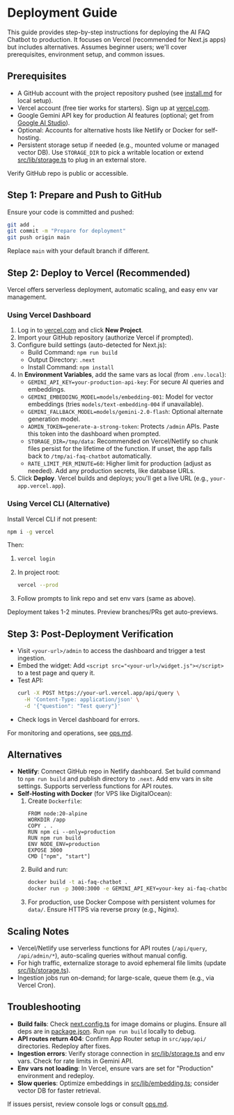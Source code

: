 # Deployment Guide

This guide provides step-by-step instructions for deploying the AI FAQ Chatbot to production. It focuses on Vercel (recommended for Next.js apps) but includes alternatives. Assumes beginner users; we'll cover prerequisites, environment setup, and common issues.

## Prerequisites

- A GitHub account with the project repository pushed (see [install.md](docs/install.md) for local setup).
- Vercel account (free tier works for starters). Sign up at [vercel.com](https://vercel.com).
- Google Gemini API key for production AI features (optional; get from [Google AI Studio](https://aistudio.google.com/app/apikey)).
- Optional: Accounts for alternative hosts like Netlify or Docker for self-hosting.
- Persistent storage setup if needed (e.g., mounted volume or managed vector DB). Use `STORAGE_DIR` to pick a writable location or extend [src/lib/storage.ts](../src/lib/storage.ts) to plug in an external store.

Verify GitHub repo is public or accessible.

## Step 1: Prepare and Push to GitHub

Ensure your code is committed and pushed:
```bash
git add .
git commit -m "Prepare for deployment"
git push origin main
```

Replace `main` with your default branch if different.

## Step 2: Deploy to Vercel (Recommended)

Vercel offers serverless deployment, automatic scaling, and easy env var management.

### Using Vercel Dashboard
1. Log in to [vercel.com](https://vercel.com) and click **New Project**.
2. Import your GitHub repository (authorize Vercel if prompted).
3. Configure build settings (auto-detected for Next.js):
   - Build Command: `npm run build`
   - Output Directory: `.next`
   - Install Command: `npm install`
4. In **Environment Variables**, add the same vars as local (from `.env.local`):
   - `GEMINI_API_KEY=your-production-api-key`: For secure AI queries and embeddings.
   - `GEMINI_EMBEDDING_MODEL=models/embedding-001`: Model for vector embeddings (tries `models/text-embedding-004` if unavailable).
   - `GEMINI_FALLBACK_MODEL=models/gemini-2.0-flash`: Optional alternate generation model.
   - `ADMIN_TOKEN=generate-a-strong-token`: Protects `/admin` APIs. Paste this token into the dashboard when prompted.
   - `STORAGE_DIR=/tmp/data`: Recommended on Vercel/Netlify so chunk files persist for the lifetime of the function. If unset, the app falls back to `/tmp/ai-faq-chatbot` automatically.
   - `RATE_LIMIT_PER_MINUTE=60`: Higher limit for production (adjust as needed).
   Add any production secrets, like database URLs.
5. Click **Deploy**. Vercel builds and deploys; you'll get a live URL (e.g., `your-app.vercel.app`).

### Using Vercel CLI (Alternative)
Install Vercel CLI if not present:
```bash
npm i -g vercel
```
Then:
1. ```bash
   vercel login
   ```
2. In project root:
   ```bash
   vercel --prod
   ```
3. Follow prompts to link repo and set env vars (same as above).

Deployment takes 1-2 minutes. Preview branches/PRs get auto-previews.

## Step 3: Post-Deployment Verification

- Visit `<your-url>/admin` to access the dashboard and trigger a test ingestion.
- Embed the widget: Add `<script src="<your-url>/widget.js"></script>` to a test page and query it.
- Test API: 
  ```bash
  curl -X POST https://your-url.vercel.app/api/query \
    -H 'Content-Type: application/json' \
    -d '{"question": "Test query"}'
  ```
- Check logs in Vercel dashboard for errors.

For monitoring and operations, see [ops.md](docs/ops.md).

## Alternatives

- **Netlify**: Connect GitHub repo in Netlify dashboard. Set build command to `npm run build` and publish directory to `.next`. Add env vars in site settings. Supports serverless functions for API routes.
- **Self-Hosting with Docker** (for VPS like DigitalOcean):
  1. Create `Dockerfile`:
     ```
     FROM node:20-alpine
     WORKDIR /app
     COPY . .
     RUN npm ci --only=production
     RUN npm run build
     ENV NODE_ENV=production
     EXPOSE 3000
     CMD ["npm", "start"]
     ```
  2. Build and run:
     ```bash
     docker build -t ai-faq-chatbot .
     docker run -p 3000:3000 -e GEMINI_API_KEY=your-key ai-faq-chatbot
     ```
  3. For production, use Docker Compose with persistent volumes for `data/`. Ensure HTTPS via reverse proxy (e.g., Nginx).

## Scaling Notes

- Vercel/Netlify use serverless functions for API routes (`/api/query`, `/api/admin/*`), auto-scaling queries without manual config.
- For high traffic, externalize storage to avoid ephemeral file limits (update [src/lib/storage.ts](../src/lib/storage.ts)).
- Ingestion jobs run on-demand; for large-scale, queue them (e.g., via Vercel Cron).

## Troubleshooting

- **Build fails**: Check [next.config.ts](next.config.ts) for image domains or plugins. Ensure all deps are in [package.json](package.json). Run `npm run build` locally to debug.
- **API routes return 404**: Confirm App Router setup in `src/app/api/` directories. Redeploy after fixes.
- **Ingestion errors**: Verify storage connection in [src/lib/storage.ts](../src/lib/storage.ts) and env vars. Check for rate limits in Gemini API.
- **Env vars not loading**: In Vercel, ensure vars are set for "Production" environment and redeploy.
- **Slow queries**: Optimize embeddings in [src/lib/embedding.ts](../src/lib/embedding.ts); consider vector DB for faster retrieval.

If issues persist, review console logs or consult [ops.md](docs/ops.md).
